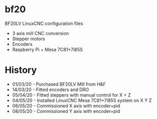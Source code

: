 # bf20
BF20LV LinuxCNC configuration files

- 3 axis mill CNC conversion
- Stepper motors
- Encoders
- Raspberry Pi + Mesa 7C81+7i85S

# History
* 01/03/20 - Purchased BF20LV Mill from H&F
* 14/03/20 - Fitted encoders and DRO
* 05/04/20 - Fitted steppers with manual control for X + Z
* 04/05/20 - Installed LinuxCNC Mesa 7C81+7i85S system on X Y Z
* 06/05/20 - Commissioned X axis with encoder+pid
* 08/05/20 - Commissioned Y axis with encoder+pid
